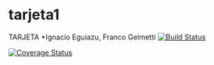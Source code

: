 # tarjeta1
TARJETA *Ignacio Eguiazu, Franco Gelmetti
[![Build Status](https://travis-ci.org/Gemlee/tarjeta1.svg?branch=master)](https://travis-ci.org/Gemlee/tarjeta1)

[![Coverage Status](https://coveralls.io/repos/github/Gemlee/tarjeta1/badge.svg?branch=master)](https://coveralls.io/github/Gemlee/tarjeta1?branch=master)

